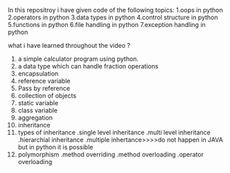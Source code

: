 In this repositroy i have given code of  the following topics:
1.oops in python
2.operators in python
3.data types in python
4.control structure in python
5.functions in python
6.file handling in python
7.exception handling in python
 
what i have learned throughout the video ?
1. a simple calculator program using python. 
2. a data type which can handle fraction operations
3. encapsulation
4. reference variable
5. Pass by reference
6. collection of objects
7. static variable
8. class variable
9. aggregation
10. inheritance
11. types of inheritance
     .single level inheritance
     .multi level inheritance
     .hierarchial inheritance
     .multiple inhertance>>>>do not happen in JAVA but in python it is possible
12. polymorphism
     .method overriding
     .method overloading
     .operator overloading

